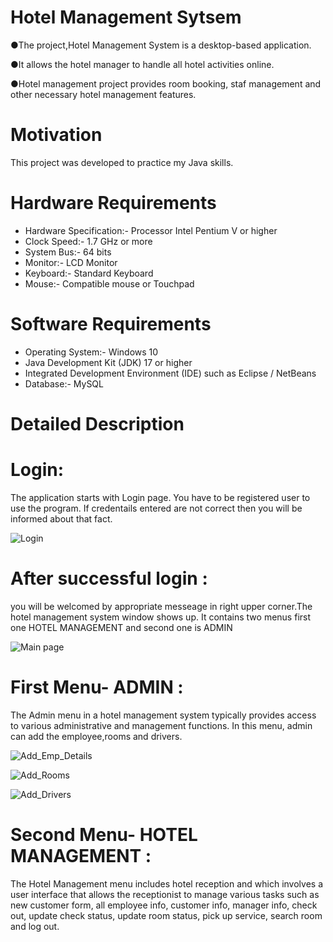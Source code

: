 # Hotel Management Sytsem
●The project,Hotel Management System is a desktop-based application.

●It allows the hotel manager to handle all hotel activities online.

●Hotel management project provides room booking, staf management and other necessary hotel management features.

# Motivation
This project was developed to practice my Java skills.

# Hardware Requirements
- Hardware Specification:- Processor Intel Pentium V or higher
- Clock Speed:- 1.7 GHz or more
- System Bus:- 64 bits
- Monitor:- LCD Monitor
- Keyboard:- Standard Keyboard
- Mouse:- Compatible mouse or Touchpad
# Software Requirements
- Operating System:- Windows 10
- Java Development Kit (JDK) 17 or higher
- Integrated Development Environment (IDE) such as Eclipse / NetBeans
- Database:- MySQL
# Detailed Description
# Login:
The application starts with Login page. You have to be registered user to use the program.
If credentails entered are not correct then you will be informed about that fact.

![Login](https://github.com/user-attachments/assets/56cc2725-6913-4709-a783-477069cf662b)

# After successful login :
you will be welcomed by appropriate messeage in right upper corner.The hotel management system window shows up. It contains two menus first one HOTEL MANAGEMENT and second one is ADMIN 

![Main page](https://github.com/user-attachments/assets/e25425c9-5f99-4c4d-83b2-0103abd3b2fd)

# First Menu- ADMIN :
The Admin menu in a hotel management system typically provides access to various administrative and management functions.
In this menu, admin can add the employee,rooms and drivers.

![Add_Emp_Details](https://github.com/user-attachments/assets/22e3428e-dd6f-4886-8521-350729c72140)

![Add_Rooms](https://github.com/user-attachments/assets/8a12c504-002d-4954-a8c5-d3d6be500b89)

![Add_Drivers](https://github.com/user-attachments/assets/2a22d3d8-d173-4d78-b9a7-585e0066e83e)

# Second Menu- HOTEL MANAGEMENT : 
The Hotel Management menu includes hotel reception and which involves a user interface that allows the receptionist to manage various tasks such as new customer form, all employee info, customer info, manager info, check out, update check status, update room status, pick up service, search room and log out.
















